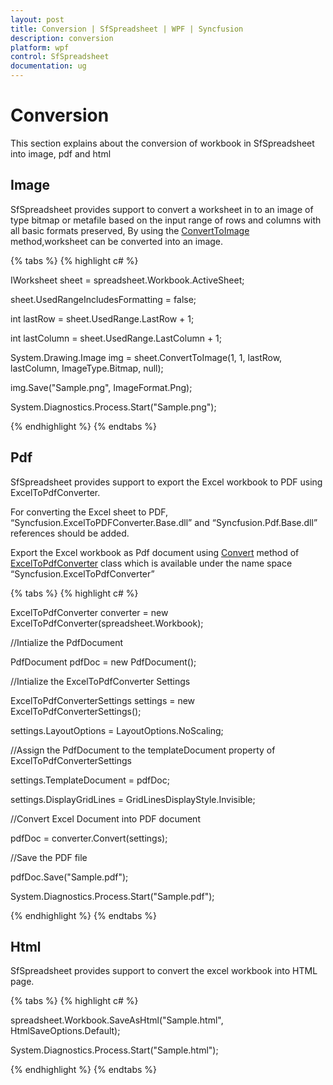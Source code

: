 ```yaml
---
layout: post
title: Conversion | SfSpreadsheet | WPF | Syncfusion
description: conversion
platform: wpf
control: SfSpreadsheet
documentation: ug
---
```


# Conversion
This section explains about the conversion of workbook in SfSpreadsheet into image, pdf and html
<br/>

## Image

SfSpreadsheet provides support to convert a worksheet in to an image of type bitmap or metafile based on the input range of rows and columns with all basic formats preserved, By using the [ConvertToImage](http://help.syncfusion.com/file-formats/xlsio/conversions#convert-worksheet-to-image) method,worksheet can be converted into an image.

{% tabs %}
{% highlight c# %}

IWorksheet sheet = spreadsheet.Workbook.ActiveSheet;

sheet.UsedRangeIncludesFormatting = false;

int lastRow = sheet.UsedRange.LastRow + 1;

int lastColumn = sheet.UsedRange.LastColumn + 1;

System.Drawing.Image img = sheet.ConvertToImage(1, 1, lastRow, lastColumn, ImageType.Bitmap, null);

img.Save("Sample.png", ImageFormat.Png);

System.Diagnostics.Process.Start("Sample.png");

{% endhighlight %}
{% endtabs %}
<br/>

## Pdf

SfSpreadsheet provides support to export the Excel workbook to PDF using ExcelToPdfConverter. 

For converting the Excel sheet to PDF, “Syncfusion.ExcelToPDFConverter.Base.dll” and “Syncfusion.Pdf.Base.dll” references should be added.

Export the Excel workbook as Pdf document using [Convert](http://help.syncfusion.com/cr/cref_files/wpf/xlsio/topic27.html) method of [ExcelToPdfConverter](http://help.syncfusion.com/cr/cref_files/wpf/xlsio/topic14.html) class which is available under the name space “Syncfusion.ExcelToPdfConverter”

{% tabs %}
{% highlight c# %}

ExcelToPdfConverter converter = new ExcelToPdfConverter(spreadsheet.Workbook);

//Intialize the PdfDocument

PdfDocument pdfDoc = new PdfDocument();

//Intialize the ExcelToPdfConverter Settings

ExcelToPdfConverterSettings settings = new ExcelToPdfConverterSettings();

settings.LayoutOptions = LayoutOptions.NoScaling;

//Assign the PdfDocument to the templateDocument property of ExcelToPdfConverterSettings

settings.TemplateDocument = pdfDoc;

settings.DisplayGridLines = GridLinesDisplayStyle.Invisible;

//Convert Excel Document into PDF document

pdfDoc = converter.Convert(settings);

//Save the PDF file

pdfDoc.Save("Sample.pdf");

System.Diagnostics.Process.Start("Sample.pdf");

{% endhighlight %}
{% endtabs %}
<br/>

## Html

SfSpreadsheet provides support to convert the excel workbook into HTML page.

{% tabs %}
{% highlight c# %}

spreadsheet.Workbook.SaveAsHtml("Sample.html", HtmlSaveOptions.Default);

System.Diagnostics.Process.Start("Sample.html");

{% endhighlight %}
{% endtabs %}
